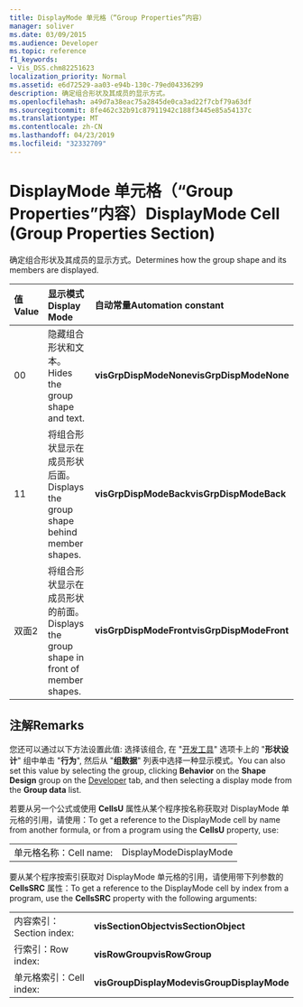 ```yaml
---
title: DisplayMode 单元格（“Group Properties”内容）
manager: soliver
ms.date: 03/09/2015
ms.audience: Developer
ms.topic: reference
f1_keywords:
- Vis_DSS.chm82251623
localization_priority: Normal
ms.assetid: e6d72529-aa03-e94b-130c-79ed04336299
description: 确定组合形状及其成员的显示方式。
ms.openlocfilehash: a49d7a38eac75a2845de0ca3ad22f7cbf79a63df
ms.sourcegitcommit: 8fe462c32b91c87911942c188f3445e85a54137c
ms.translationtype: MT
ms.contentlocale: zh-CN
ms.lasthandoff: 04/23/2019
ms.locfileid: "32332709"
---
```

# <a name="displaymode-cell-group-properties-section"></a><span data-ttu-id="868a8-103">DisplayMode 单元格（“Group Properties”内容）</span><span class="sxs-lookup"><span data-stu-id="868a8-103">DisplayMode Cell (Group Properties Section)</span></span>

<span data-ttu-id="868a8-104">确定组合形状及其成员的显示方式。</span><span class="sxs-lookup"><span data-stu-id="868a8-104">Determines how the group shape and its members are displayed.</span></span>
  
|<span data-ttu-id="868a8-105">**值**</span><span class="sxs-lookup"><span data-stu-id="868a8-105">**Value**</span></span>|<span data-ttu-id="868a8-106">**显示模式**</span><span class="sxs-lookup"><span data-stu-id="868a8-106">**Display Mode**</span></span>|<span data-ttu-id="868a8-107">**自动常量**</span><span class="sxs-lookup"><span data-stu-id="868a8-107">**Automation constant**</span></span>|
|:-----|:-----|:-----|
|<span data-ttu-id="868a8-108">0</span><span class="sxs-lookup"><span data-stu-id="868a8-108">0</span></span>  <br/> |<span data-ttu-id="868a8-109">隐藏组合形状和文本。</span><span class="sxs-lookup"><span data-stu-id="868a8-109">Hides the group shape and text.</span></span>  <br/> |<span data-ttu-id="868a8-110">**visGrpDispModeNone**</span><span class="sxs-lookup"><span data-stu-id="868a8-110">**visGrpDispModeNone**</span></span> <br/> |
|<span data-ttu-id="868a8-111">1</span><span class="sxs-lookup"><span data-stu-id="868a8-111">1</span></span>  <br/> |<span data-ttu-id="868a8-112">将组合形状显示在成员形状后面。</span><span class="sxs-lookup"><span data-stu-id="868a8-112">Displays the group shape behind member shapes.</span></span>  <br/> |<span data-ttu-id="868a8-113">**visGrpDispModeBack**</span><span class="sxs-lookup"><span data-stu-id="868a8-113">**visGrpDispModeBack**</span></span> <br/> |
|<span data-ttu-id="868a8-114">双面</span><span class="sxs-lookup"><span data-stu-id="868a8-114">2</span></span>  <br/> |<span data-ttu-id="868a8-115">将组合形状显示在成员形状的前面。</span><span class="sxs-lookup"><span data-stu-id="868a8-115">Displays the group shape in front of member shapes.</span></span>  <br/> |<span data-ttu-id="868a8-116">**visGrpDispModeFront**</span><span class="sxs-lookup"><span data-stu-id="868a8-116">**visGrpDispModeFront**</span></span> <br/> |
   
## <a name="remarks"></a><span data-ttu-id="868a8-117">注解</span><span class="sxs-lookup"><span data-stu-id="868a8-117">Remarks</span></span>

<span data-ttu-id="868a8-118">您还可以通过以下方法设置此值: 选择该组合, 在 "[开发工具](run-in-developer-mode-display-the-developer-tab.md)" 选项卡上的 "**形状设计**" 组中单击 "**行为**", 然后从 "**组数据**" 列表中选择一种显示模式。</span><span class="sxs-lookup"><span data-stu-id="868a8-118">You can also set this value by selecting the group, clicking **Behavior** on the **Shape Design** group on the [Developer](run-in-developer-mode-display-the-developer-tab.md) tab, and then selecting a display mode from the **Group data** list.</span></span> 
  
<span data-ttu-id="868a8-119">若要从另一个公式或使用 **CellsU** 属性从某个程序按名称获取对 DisplayMode 单元格的引用，请使用：</span><span class="sxs-lookup"><span data-stu-id="868a8-119">To get a reference to the DisplayMode cell by name from another formula, or from a program using the **CellsU** property, use:</span></span> 
  
|||
|:-----|:-----|
|<span data-ttu-id="868a8-120">单元格名称：</span><span class="sxs-lookup"><span data-stu-id="868a8-120">Cell name:</span></span>  <br/> |<span data-ttu-id="868a8-121">DisplayMode</span><span class="sxs-lookup"><span data-stu-id="868a8-121">DisplayMode</span></span>  <br/> |
   
<span data-ttu-id="868a8-122">要从某个程序按索引获取对 DisplayMode 单元格的引用，请使用带下列参数的 **CellsSRC** 属性：</span><span class="sxs-lookup"><span data-stu-id="868a8-122">To get a reference to the DisplayMode cell by index from a program, use the **CellsSRC** property with the following arguments:</span></span> 
  
|||
|:-----|:-----|
|<span data-ttu-id="868a8-123">内容索引：</span><span class="sxs-lookup"><span data-stu-id="868a8-123">Section index:</span></span>  <br/> |<span data-ttu-id="868a8-124">**visSectionObject**</span><span class="sxs-lookup"><span data-stu-id="868a8-124">**visSectionObject**</span></span> <br/> |
|<span data-ttu-id="868a8-125">行索引：</span><span class="sxs-lookup"><span data-stu-id="868a8-125">Row index:</span></span>  <br/> |<span data-ttu-id="868a8-126">**visRowGroup**</span><span class="sxs-lookup"><span data-stu-id="868a8-126">**visRowGroup**</span></span> <br/> |
|<span data-ttu-id="868a8-127">单元格索引：</span><span class="sxs-lookup"><span data-stu-id="868a8-127">Cell index:</span></span>  <br/> |<span data-ttu-id="868a8-128">**visGroupDisplayMode**</span><span class="sxs-lookup"><span data-stu-id="868a8-128">**visGroupDisplayMode**</span></span> <br/> |
   

